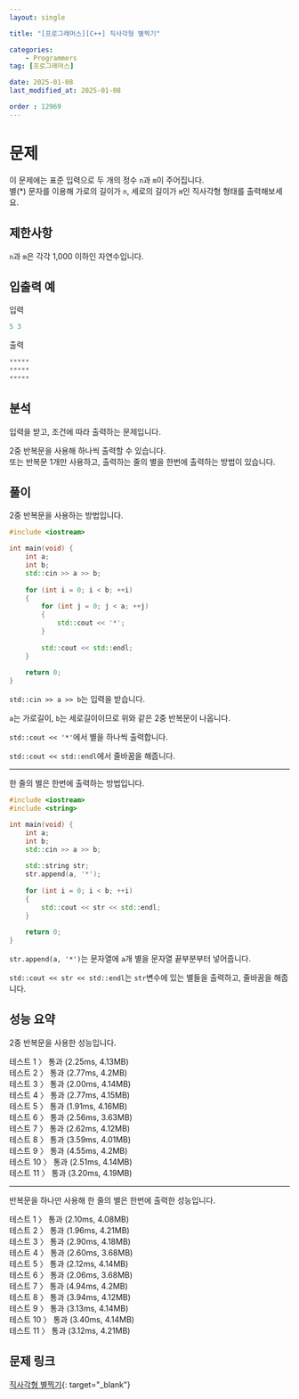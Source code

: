 ```yaml
---
layout: single

title: "[프로그래머스][C++] 직사각형 별찍기"

categories:
    - Programmers
tag: [프로그래머스]

date: 2025-01-08
last_modified_at: 2025-01-08

order : 12969
---
```


# 문제

이 문제에는 표준 입력으로 두 개의 정수 `n`과 `m`이 주어집니다.  
별(*) 문자를 이용해 가로의 길이가 `n`, 세로의 길이가 `m`인 직사각형 형태를 출력해보세요.

## 제한사항

`n`과 `m`은 각각 1,000 이하인 자연수입니다.

## 입출력 예

입력

```cpp
5 3
```

출력

```cpp
*****
*****
*****
```

## 분석

입력을 받고, 조건에 따라 출력하는 문제입니다.

2중 반복문을 사용해 하나씩 출력할 수 있습니다.  
또는 반복문 1개만 사용하고, 출력하는 줄의 별을 한번에 출력하는 방법이 있습니다.

## 풀이

2중 반복문을 사용하는 방법입니다.

```cpp
#include <iostream>

int main(void) {
    int a;
    int b;
    std::cin >> a >> b;
    
    for (int i = 0; i < b; ++i)
    {
        for (int j = 0; j < a; ++j)
        {
            std::cout << '*';
        }
        
        std::cout << std::endl;
    }
    
    return 0;
}
```

``std::cin >> a >> b``는 입력을 받습니다.

`a`는 가로길이, `b`는 세로길이이므로 위와 같은 2중 반복문이 나옵니다.

``std::cout << '*'``에서 별을 하나씩 출력합니다.

``std::cout << std::endl``에서 줄바꿈을 해줍니다.

---

한 줄의 별은 한번에 출력하는 방법입니다.

```cpp
#include <iostream>
#include <string>

int main(void) {
    int a;
    int b;
    std::cin >> a >> b;
    
    std::string str;
    str.append(a, '*');
    
    for (int i = 0; i < b; ++i)
    {        
        std::cout << str << std::endl;
    }
    
    return 0;
}
```

``str.append(a, '*')``는 문자열에 `a`개 별을 문자열 끝부분부터 넣어줍니다.

``std::cout << str << std::endl``는 `str`변수에 있는 별들을 출력하고, 줄바꿈을 해줍니다.

## 성능 요약

2중 반복문을 사용한 성능입니다.

테스트 1 〉 통과 (2.25ms, 4.13MB)  
테스트 2 〉 통과 (2.77ms, 4.2MB)  
테스트 3 〉 통과 (2.00ms, 4.14MB)  
테스트 4 〉 통과 (2.77ms, 4.15MB)  
테스트 5 〉 통과 (1.91ms, 4.16MB)  
테스트 6 〉 통과 (2.56ms, 3.63MB)  
테스트 7 〉 통과 (2.62ms, 4.12MB)  
테스트 8 〉 통과 (3.59ms, 4.01MB)  
테스트 9 〉 통과 (4.55ms, 4.2MB)  
테스트 10 〉 통과 (2.51ms, 4.14MB)  
테스트 11 〉 통과 (3.20ms, 4.19MB)

---

반복문을 하나만 사용해 한 줄의 별은 한번에 출력한 성능입니다.

테스트 1 〉 통과 (2.10ms, 4.08MB)  
테스트 2 〉 통과 (1.96ms, 4.21MB)  
테스트 3 〉 통과 (2.90ms, 4.18MB)  
테스트 4 〉 통과 (2.60ms, 3.68MB)  
테스트 5 〉 통과 (2.12ms, 4.14MB)  
테스트 6 〉 통과 (2.06ms, 3.68MB)  
테스트 7 〉 통과 (4.94ms, 4.2MB)  
테스트 8 〉 통과 (3.94ms, 4.12MB)  
테스트 9 〉 통과 (3.13ms, 4.14MB)  
테스트 10 〉 통과 (3.40ms, 4.14MB)  
테스트 11 〉 통과 (3.12ms, 4.21MB)  

## 문제 링크

[직사각형 별찍기](https://school.programmers.co.kr/learn/courses/30/lessons/12969){: target="_blank"}